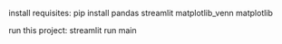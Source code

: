 install requisites: pip install pandas streamlit matplotlib_venn matplotlib

run this project: streamlit run main